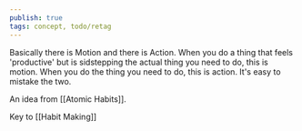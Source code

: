 ```yaml
---
publish: true
tags: concept, todo/retag
---
```

Basically there is Motion and there is Action. When you do a thing that feels 'productive' but is sidstepping the actual thing you need to do, this is motion. When you do the thing you need to do, this is action. It's easy to mistake the two.

An idea from [[Atomic Habits]]. 

Key to [[Habit Making]]

